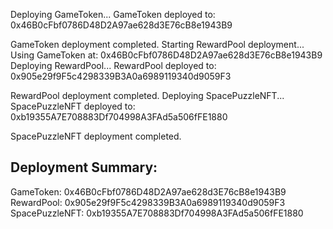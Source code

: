 Deploying GameToken...
GameToken deployed to: 0x46B0cFbf0786D48D2A97ae628d3E76cB8e1943B9

GameToken deployment completed.
Starting RewardPool deployment...
Using GameToken at: 0x46B0cFbf0786D48D2A97ae628d3E76cB8e1943B9
Deploying RewardPool...
RewardPool deployed to: 0x905e29f9F5c4298339B3A0a6989119340d9059F3

RewardPool deployment completed.
Deploying SpacePuzzleNFT...
SpacePuzzleNFT deployed to: 0xb19355A7E708883Df704998A3FAd5a506fFE1880

SpacePuzzleNFT deployment completed.

## Deployment Summary:

GameToken: 0x46B0cFbf0786D48D2A97ae628d3E76cB8e1943B9
RewardPool: 0x905e29f9F5c4298339B3A0a6989119340d9059F3
SpacePuzzleNFT: 0xb19355A7E708883Df704998A3FAd5a506fFE1880
